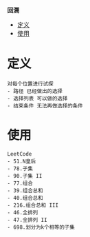 **回溯**
- [定义](#定义)
- [使用](#使用)

# 定义 #
```
对每个位置进行试探  
- 路径 已经做出的选择
- 选择列表 可以做的选择
- 结束条件 无法再做选择的条件
```

# 使用 #
```
LeetCode
- 51.N皇后
- 78.子集
- 90.子集 II
- 77.组合
- 39.组合总和
- 40.组合总和
- 216.组合总和 III
- 46.全排列
- 47.全排列 II
- 698.划分为k个相等的子集
```